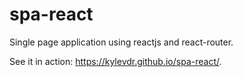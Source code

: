 # spa-react
Single page application using reactjs and react-router.

See it in action: https://kylevdr.github.io/spa-react/.

